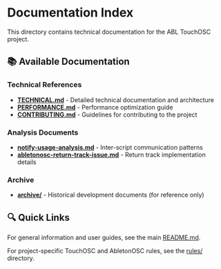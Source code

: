 # Documentation Index

This directory contains technical documentation for the ABL TouchOSC project.

## 📚 Available Documentation

### Technical References
- **[TECHNICAL.md](TECHNICAL.md)** - Detailed technical documentation and architecture
- **[PERFORMANCE.md](PERFORMANCE.md)** - Performance optimization guide
- **[CONTRIBUTING.md](CONTRIBUTING.md)** - Guidelines for contributing to the project

### Analysis Documents
- **[notify-usage-analysis.md](notify-usage-analysis.md)** - Inter-script communication patterns
- **[abletonosc-return-track-issue.md](abletonosc-return-track-issue.md)** - Return track implementation details

### Archive
- **[archive/](archive/)** - Historical development documents (for reference only)

## 🔍 Quick Links

For general information and user guides, see the main [README.md](../README.md).

For project-specific TouchOSC and AbletonOSC rules, see the [rules/](../rules/) directory.
